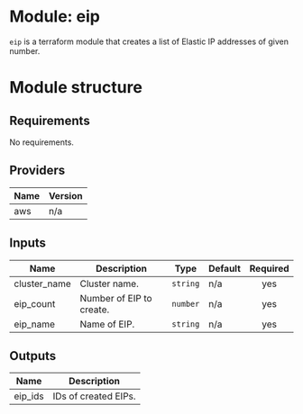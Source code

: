 # Module: eip

`eip` is a terraform module that creates a list of Elastic IP addresses of given number.

# Module structure

<!-- BEGINNING OF PRE-COMMIT-TERRAFORM DOCS HOOK -->
## Requirements

No requirements.

## Providers

| Name | Version |
|------|---------|
| aws | n/a |

## Inputs

| Name | Description | Type | Default | Required |
|------|-------------|------|---------|:--------:|
| cluster\_name | Cluster name. | `string` | n/a | yes |
| eip\_count | Number of EIP to create. | `number` | n/a | yes |
| eip\_name | Name of EIP. | `string` | n/a | yes |

## Outputs

| Name | Description |
|------|-------------|
| eip\_ids | IDs of created EIPs. |

<!-- END OF PRE-COMMIT-TERRAFORM DOCS HOOK -->